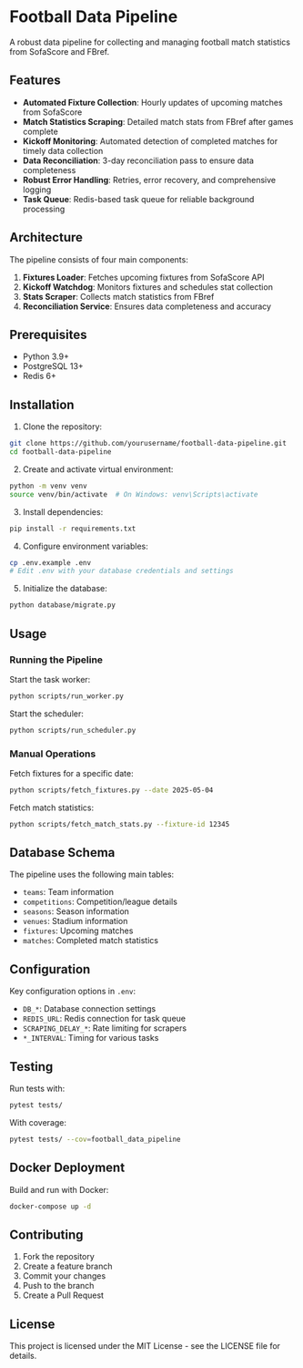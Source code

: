 # Football Data Pipeline

A robust data pipeline for collecting and managing football match statistics from SofaScore and FBref.

## Features

- **Automated Fixture Collection**: Hourly updates of upcoming matches from SofaScore
- **Match Statistics Scraping**: Detailed match stats from FBref after games complete
- **Kickoff Monitoring**: Automated detection of completed matches for timely data collection
- **Data Reconciliation**: 3-day reconciliation pass to ensure data completeness
- **Robust Error Handling**: Retries, error recovery, and comprehensive logging
- **Task Queue**: Redis-based task queue for reliable background processing

## Architecture

The pipeline consists of four main components:

1. **Fixtures Loader**: Fetches upcoming fixtures from SofaScore API
2. **Kickoff Watchdog**: Monitors fixtures and schedules stat collection
3. **Stats Scraper**: Collects match statistics from FBref
4. **Reconciliation Service**: Ensures data completeness and accuracy

## Prerequisites

- Python 3.9+
- PostgreSQL 13+
- Redis 6+

## Installation

1. Clone the repository:
```bash
git clone https://github.com/yourusername/football-data-pipeline.git
cd football-data-pipeline
```

2. Create and activate virtual environment:
```bash
python -m venv venv
source venv/bin/activate  # On Windows: venv\Scripts\activate
```

3. Install dependencies:
```bash
pip install -r requirements.txt
```

4. Configure environment variables:
```bash
cp .env.example .env
# Edit .env with your database credentials and settings
```

5. Initialize the database:
```bash
python database/migrate.py
```

## Usage

### Running the Pipeline

Start the task worker:
```bash
python scripts/run_worker.py
```

Start the scheduler:
```bash
python scripts/run_scheduler.py
```

### Manual Operations

Fetch fixtures for a specific date:
```bash
python scripts/fetch_fixtures.py --date 2025-05-04
```

Fetch match statistics:
```bash
python scripts/fetch_match_stats.py --fixture-id 12345
```

## Database Schema

The pipeline uses the following main tables:

- `teams`: Team information
- `competitions`: Competition/league details
- `seasons`: Season information
- `venues`: Stadium information
- `fixtures`: Upcoming matches
- `matches`: Completed match statistics

## Configuration

Key configuration options in `.env`:

- `DB_*`: Database connection settings
- `REDIS_URL`: Redis connection for task queue
- `SCRAPING_DELAY_*`: Rate limiting for scrapers
- `*_INTERVAL`: Timing for various tasks

## Testing

Run tests with:
```bash
pytest tests/
```

With coverage:
```bash
pytest tests/ --cov=football_data_pipeline
```

## Docker Deployment

Build and run with Docker:
```bash
docker-compose up -d
```

## Contributing

1. Fork the repository
2. Create a feature branch
3. Commit your changes
4. Push to the branch
5. Create a Pull Request

## License

This project is licensed under the MIT License - see the LICENSE file for details.